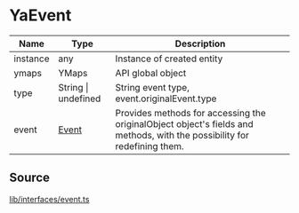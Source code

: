 # YaEvent

| Name     | Type                | Description                                                                                                              |
| -------- | ------------------- | ------------------------------------------------------------------------------------------------------------------------ |
| instance | any                 | Instance of created entity                                                                                               |
| ymaps    | YMaps               | API global object                                                                                                        |
| type     | String \| undefined | String event type, event.originalEvent.type                                                                              |
| event    | [Event]             | Provides methods for accessing the originalObject object's fields and methods, with the possibility for redefining them. |

[event]: https://yandex.ru/dev/maps/jsapi/doc/2.1/ref/reference/Event.html/

## Source

[lib/interfaces/event.ts](https://github.com/ddubrava/angular8-yandex-maps/blob/master/projects/angular8-yandex-maps/src/lib/interfaces/event.ts)

